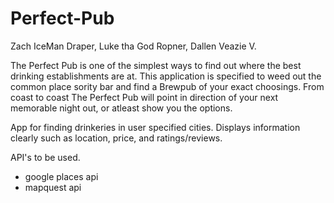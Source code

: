 # Perfect-Pub

Zach IceMan Draper, Luke tha God Ropner, Dallen Veazie V.

The Perfect Pub is one of the simplest ways to find out where the best drinking establishments are at. This application is specified to weed out the common place sority bar and find a Brewpub of your exact choosings. From coast to coast The Perfect Pub will point in direction of your next memorable night out, or atleast show you the options. 

App for finding drinkeries in user specified cities. Displays information clearly such as location, price, and ratings/reviews. 


API's to be used. 
- google places api
- mapquest api


